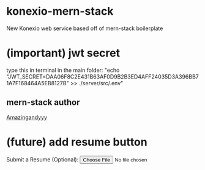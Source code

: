 # konexio-mern-stack
New Konexio web service based off of mern-stack boilerplate

# (important) jwt secret
type this in terminal in the main folder: 
"echo "JWT_SECRET=DAA06F8C2E431B63AF0D9B2B3ED4AFF24035D3A396BB71A7F168464A5EB8127B" >> ./server/src/.env"

## mern-stack author
[Amazingandyyy](https://amazingandyyy.com)

# (future) add resume button
<div class="form-group">
<label for="resume">Submit a Resume (Optional):</label>
<input type="file" class="form-control-file" id="resume" />
</div>
